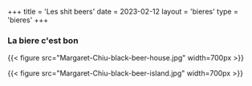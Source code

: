 +++
title = 'Les shit beers'
date = 2023-02-12
layout = 'bieres'
type = 'bieres'
+++

### La biere c'est bon

{{< figure src="Margaret-Chiu-black-beer-house.jpg" width=700px >}}

{{< figure src="Margaret-Chiu-black-beer-island.jpg" width=700px >}}